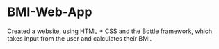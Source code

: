 # BMI-Web-App
Created a website, using HTML + CSS and the Bottle framework, which takes input from the user and calculates their BMI. 
